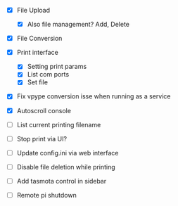 - [x] File Upload
  - [x] Also file management? Add, Delete
- [x] File Conversion
- [x] Print interface
  - [x] Setting print params
  - [x] List com ports
  - [x] Set file
- [x] Fix vpype conversion isse when running as a service
- [x] Autoscroll console

- [ ] List current printing filename
- [ ] Stop print via UI?
- [ ] Update config.ini via web interface
- [ ] Disable file deletion while printing
- [ ] Add tasmota control in sidebar
- [ ] Remote pi shutdown
